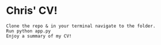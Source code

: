 # Chris' CV! 

```shell
Clone the repo & in your terminal navigate to the folder.
Run python app.py 
Enjoy a summary of my CV! 
```